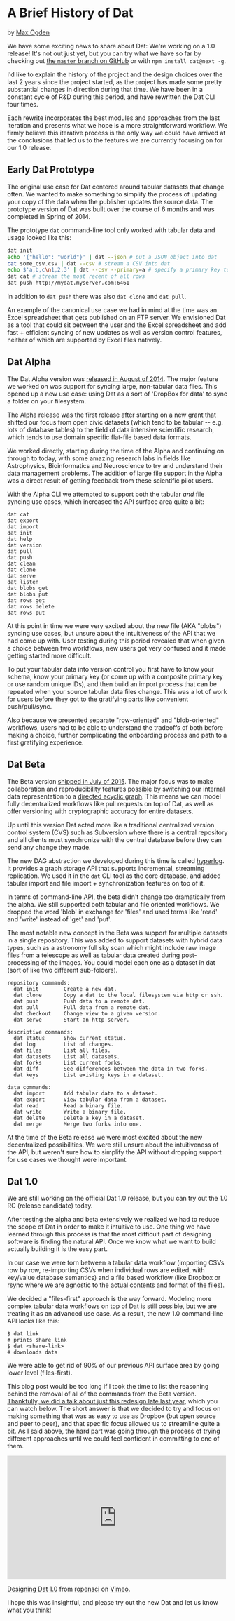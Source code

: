 # A Brief History of Dat
by [Max Ogden](http://maxogden.com)

We have some exciting news to share about Dat: We're working on a 1.0 release! It's not out just yet, but you can try what we have so far by checking out [the `master` branch on GitHub](https://github.com/maxogden/dat) or with `npm install dat@next -g`.

I'd like to explain the history of the project and the design choices over the last 2 years since the project started, as the project has made some pretty substantial changes in direction during that time. We have been in a constant cycle of R&D during this period, and have rewritten the Dat CLI four times.

Each rewrite incorporates the best modules and approaches from the last iteration and presents what we hope is a more straightforward workflow. We firmly believe this iterative process is the only way we could have arrived at the conclusions that led us to the features we are currently focusing on for our 1.0 release.

## Early Dat Prototype

The original use case for Dat centered around tabular datasets that change often. We wanted to make something to simplify the process of updating your copy of the data when the publisher updates the source data. The prototype version of Dat was built over the course of 6 months and was completed in Spring of 2014.

The prototype `dat` command-line tool only worked with tabular data and usage looked like this:

```sh
dat init
echo '{"hello": "world"}' | dat --json # put a JSON object into dat
cat some_csv.csv | dat --csv # stream a CSV into dat
echo $'a,b,c\n1,2,3' | dat --csv --primary=a # specify a primary key to use
dat cat # stream the most recent of all rows
dat push http://mydat.myserver.com:6461
```

In addition to `dat push` there was also `dat clone` and `dat pull`.

An example of the canonical use case we had in mind at the time was an Excel spreadsheet that gets published on an FTP server. We envisioned Dat as a tool that could sit between the user and the Excel spreadsheet and add fast + efficient syncing of new updates as well as version control features, neither of which are supported by Excel files natively.

## Dat Alpha

The Dat Alpha version was [released in August of 2014](https://usopendata.org/2014/08/19/dat-alpha/). The major feature we worked on was support for syncing large, non-tabular data files. This opened up a new use case: using Dat as a sort of 'DropBox for data' to sync a folder on your filesystem.

The Alpha release was the first release after starting on a new grant that shifted our focus from open civic datasets (which tend to be tabular -- e.g. lots of database tables) to the field of data intensive scientific research, which tends to use domain specific flat-file based data formats.

We worked directly, starting during the time of the Alpha and continuing on through to today, with some amazing research labs in fields like Astrophysics, Bioinformatics and Neuroscience to try and understand their data management problems. The addition of large file support in the Alpha was a direct result of getting feedback from these scientific pilot users.

With the Alpha CLI we attempted to support both the tabular *and* file syncing use cases, which increased the API surface area quite a bit:

```
dat cat
dat export
dat import
dat init
dat help
dat version
dat pull
dat push
dat clean
dat clone
dat serve
dat listen
dat blobs get
dat blobs put
dat rows get
dat rows delete
dat rows put
```

At this point in time we were very excited about the new file (AKA "blobs") syncing use cases, but unsure about the intuitiveness of the API that we had come up with. User testing during this period revealed that when given a choice between two workflows, new users got very confused and it made getting started more difficult.

To put your tabular data into version control you first have to know your schema, know your primary key (or come up with a composite primary key or use random unique IDs), and then build an import process that can be repeated when your source tabular data files change. This was a lot of work for users before they got to the gratifying parts like convenient push/pull/sync.

Also because we presented separate "row-oriented" and "blob-oriented" workflows, users had to be able to understand the tradeoffs of both before making a choice, further complicating the onboarding process and path to a first gratifying experience.

## Dat Beta

The Beta version [shipped in July of 2015](https://usopendata.org/2015/07/29/dat-beta/). The major focus was to make collaboration and reproducibility features possible by switching our internal data representation to a [directed acyclic graph](https://github.com/jbenet/random-ideas/issues/20). This means we can model fully decentralized workflows like pull requests on top of Dat, as well as offer versioning with cryptographic accuracy for entire datasets.

Up until this version Dat acted more like a traditional centralized version control system (CVS) such as Subversion where there is a central repository and all clients must synchronize with the central database before they can send any change they made.

The new DAG abstraction we developed during this time is called [hyperlog](https://github.com/mafintosh/hyperlog). It provides a graph storage API that supports incremental, streaming replication. We used it in the `dat` CLI tool as the core database, and added tabular import and file import + synchronization features on top of it.

In terms of command-line API, the beta didn't change too dramatically from the alpha. We still supported both tabular and file oriented workflows. We dropped the word 'blob' in exchange for 'files' and used terms like 'read' and 'write' instead of 'get' and 'put'.

The most notable new concept in the Beta was support for multiple datasets in a single repository. This was added to support datasets with hybrid data types, such as a astronomy full sky scan which might include raw image files from a telescope as well as tabular data created during post-processing of the images. You could model each one as a dataset in dat (sort of like two different sub-folders).

```
repository commands:
  dat init        Create a new dat.
  dat clone       Copy a dat to the local filesystem via http or ssh.
  dat push        Push data to a remote dat.
  dat pull        Pull data from a remote dat.
  dat checkout    Change view to a given version.
  dat serve       Start an http server.

descriptive commands:
  dat status      Show current status.
  dat log         List of changes.
  dat files       List all files.
  dat datasets    List all datasets.
  dat forks       List current forks.
  dat diff        See differences between the data in two forks.
  dat keys        List existing keys in a dataset.

data commands:
  dat import      Add tabular data to a dataset.
  dat export      View tabular data from a dataset.
  dat read        Read a binary file.
  dat write       Write a binary file.
  dat delete      Delete a key in a dataset.
  dat merge       Merge two forks into one.
```

At the time of the Beta release we were most excited about the new decentralized possibilities. We were still unsure about the intuitiveness of the API, but weren't sure how to simplify the API without dropping support for use cases we thought were important.

## Dat 1.0

We are still working on the official Dat 1.0 release, but you can try out the 1.0 RC (release candidate) today.

After testing the alpha and beta extensively we realized we had to reduce the scope of Dat in order to make it intuitive to use. One thing we have learned through this process is that the most difficult part of designing software is finding the natural API. Once we know what we want to build actually building it is the easy part.

In our case we were torn between a tabular data workflow (importing CSVs row by row, re-importing CSVs when individual rows are edited, with key/value database semantics) and a file based workflow (like Dropbox or rsync where we are agnostic to the actual contents and format of the files).

We decided a "files-first" approach is the way forward. Modeling more complex tabular data workflows on top of Dat is still possible, but we are treating it as an advanced use case. As a result, the new 1.0 command-line API looks like this:

```
$ dat link
# prints share link
$ dat <share-link>
# downloads data
```

We were able to get rid of 90% of our previous API surface area by going lower level (files-first).

This blog post would be too long if I took the time to list the reasoning behind the removal of all of the commands from the Beta version. [Thankfully, we did a talk about just this redesign late last year](https://vimeo.com/147914258), which you can watch below. The short answer is that we decided to try and focus on making something that was as easy to use as Dropbox (but open source and peer to peer), and that specific focus allowed us to streamline quite a bit. As I said above, the hard part was going through the process of trying different approaches until we could feel confident in committing to one of them.

<iframe src="https://player.vimeo.com/video/147914258" width="500" height="281" frameborder="0" webkitallowfullscreen mozallowfullscreen allowfullscreen></iframe>
<p><a href="https://vimeo.com/147914258">Designing Dat 1.0</a> from <a href="https://vimeo.com/ropensci">ropensci</a> on <a href="https://vimeo.com">Vimeo</a>.</p>


I hope this was insightful, and please try out the new Dat and let us know what you think!
